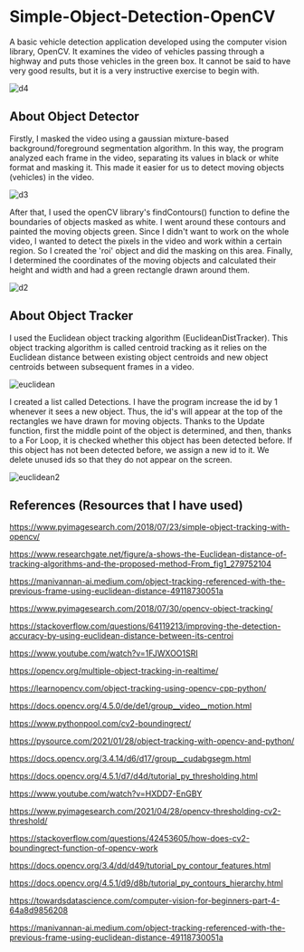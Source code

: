 ﻿# Simple-Object-Detection-OpenCV
A basic vehicle detection application developed using the computer vision library, OpenCV. It examines the video of vehicles passing through a highway and puts those vehicles in the green box. It cannot be said to have very good results, but it is a very instructive exercise to begin with.

![d4](https://user-images.githubusercontent.com/57845882/132128651-683d169d-0cc7-400b-bcc1-d562d2c215b6.png)

## About Object Detector

Firstly, I masked the video using a gaussian mixture-based background/foreground segmentation algorithm. In this way, the program analyzed each frame in the video, separating its values in black or white format and masking it. This made it easier for us to detect moving objects (vehicles) in the video. 

![d3](https://user-images.githubusercontent.com/57845882/132128649-d127f583-0e9c-4690-9bbd-c9bb474b750a.png)

After that, I used the openCV library's findContours() function to define the boundaries of objects masked as white. I went around these contours and painted the moving objects green. Since I didn't want to work on the whole video, I wanted to detect the pixels in the video and work within a certain region. So I created the 'roi' object and did the masking on this area. Finally, I determined the coordinates of the moving objects and calculated their height and width and had a green rectangle drawn around them.

![d2](https://user-images.githubusercontent.com/57845882/132128647-b104aeb2-e9da-4353-a385-dba7f24994af.png)

## About Object Tracker

I used the Euclidean object tracking algorithm (EuclideanDistTracker). This object tracking algorithm is called centroid tracking as it relies on the Euclidean distance between existing object centroids and new object centroids between subsequent frames in a video. 

![euclidean](https://user-images.githubusercontent.com/57845882/132128790-3f66c641-f133-41cb-bb47-e4242f838e6a.png)

I created a list called Detections. I have the program increase the id by 1 whenever it sees a new object. Thus, the id's will appear at the top of the rectangles we have drawn for moving objects. Thanks to the Update function, first the middle point of the object is determined, and then, thanks to a For Loop, it is checked whether this object has been detected before. If this object has not been detected before, we assign a new id to it. We delete unused ids so that they do not appear on the screen.

![euclidean2](https://user-images.githubusercontent.com/57845882/132128792-fe7e138c-ca9b-4150-90e6-c8a43f8858d7.png)

## References (Resources that I have used)

https://www.pyimagesearch.com/2018/07/23/simple-object-tracking-with-opencv/

https://www.researchgate.net/figure/a-shows-the-Euclidean-distance-of-tracking-algorithms-and-the-proposed-method-From_fig1_279752104

https://manivannan-ai.medium.com/object-tracking-referenced-with-the-previous-frame-using-euclidean-distance-49118730051a

https://www.pyimagesearch.com/2018/07/30/opencv-object-tracking/

https://stackoverflow.com/questions/64119213/improving-the-detection-accuracy-by-using-euclidean-distance-between-its-centroi

https://www.youtube.com/watch?v=1FJWXOO1SRI

https://opencv.org/multiple-object-tracking-in-realtime/

https://learnopencv.com/object-tracking-using-opencv-cpp-python/

https://docs.opencv.org/4.5.0/de/de1/group__video__motion.html

https://www.pythonpool.com/cv2-boundingrect/

https://pysource.com/2021/01/28/object-tracking-with-opencv-and-python/

https://docs.opencv.org/3.4.14/d6/d17/group__cudabgsegm.html

https://docs.opencv.org/4.5.1/d7/d4d/tutorial_py_thresholding.html

https://www.youtube.com/watch?v=HXDD7-EnGBY

https://www.pyimagesearch.com/2021/04/28/opencv-thresholding-cv2-threshold/

https://stackoverflow.com/questions/42453605/how-does-cv2-boundingrect-function-of-opencv-work

https://docs.opencv.org/3.4/dd/d49/tutorial_py_contour_features.html

https://docs.opencv.org/4.5.1/d9/d8b/tutorial_py_contours_hierarchy.html

https://towardsdatascience.com/computer-vision-for-beginners-part-4-64a8d9856208

https://manivannan-ai.medium.com/object-tracking-referenced-with-the-previous-frame-using-euclidean-distance-49118730051a

